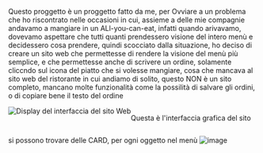 Questo proggetto è un proggetto fatto da me, per Ovviare a un problema che ho riscontrato nelle occasioni in cui, assieme a delle mie compagnie andavamo a mangiare in un ALl-you-can-eat, infatti quando arivavamo, dovevamo aspettare che tutti quanti prendessero visione del intero menù e decidessero cosa prendere, quindi scocciato dalla situazione, ho deciso di creare un sito web che permettesse di rendere la visione del menù più semplice, e che permettesse anche di scrivere un ordine, solamente cliccndo sul icona del piatto che si volesse mangiare, cosa che mancava al sito web del ristorante in cui andiamo di solito, 
questo NON è un sito completo, mancano molte funzionalità come la possilità di salvare gli ordini, o di copiare bene il testo del ordine
<div style="Display:flex;">
  <img src="https://github.com/Zomerzz/Zomerzz.github.io/assets/158077377/c44d99c0-6a89-40d7-b00f-a53579571a55" alt="Display del interfaccia del sito Web">
  <p>Questa è l'interfaccia grafica del sito</p>
</div>
 


si possono trovare delle CARD, per ogni oggetto nel menù
![image](https://github.com/Zomerzz/Zomerzz.github.io/assets/158077377/96e5e6b0-1f99-4c4e-a003-7a66bf55ee14)

